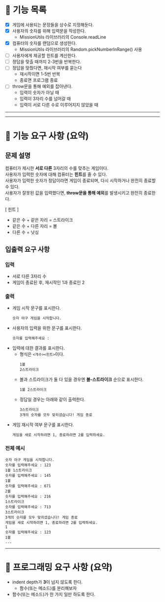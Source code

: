# 📜 **기능 목록**
- [x] 게임에 사용되는 문장들을 상수로 지정해둔다.
- [x] 사용자의 숫자를 위해 입력문을 작성한다.
     - MissionUtils 라이브러리의 Console.readLine
- [x] 컴퓨터의 숫자를 랜덤으로 생성한다.
     - MissionUtils 라이브러리의 Random.pickNumberInRange() 사용
- [ ] 사용자에게 제공할 힌트를 계산한다.
- [ ] 정답을 맞출 때까지 2-3번을 반복한다.
- [ ] 정답을 맞췄다면, 재시작 여부를 묻는다
     - 재시작이면 1-5번 반복
     - 종료면 프로그램 종료
- [ ] throw문을 통해 예외를 잡아낸다.   
     - 입력이 숫자가 아닐 때   
     - 입력이 3자리 수를 넘어갈 때   
     - 입력이 서로 다른 수로 이루어지지 않았을 때   
  
---
---
# 🚀 **기능 요구 사항 (요약)**

## **문제 설명**
컴퓨터가 제시한 **서로 다른** 3자리의 수를 맞추는 게임이다.    
사용자가 입력한 숫자에 대해 컴퓨터는 **힌트**를 줄 수 있다.   
사용자가 입력한 숫자가 정답이라면 게임이 종료되며, 다시 시작하거나 완전히 종료할 수 있다.   
사용자가 잘못된 값을 입력했다면, **throw문을 통해 예외**를 발생시키고 완전히 종료한다.

[ 힌트 ]
- 같은 수 + 같은 자리 = 스트라이크
- 같은 수 + 다른 자리 = 볼
- 다른 수 = 낫싱

## **입출력 요구 사항**
### 입력   
- 서로 다른 3자리 수
- 게임이 종료된 후, 재시작인 1과 종료인 2

### 출력
- 게임 시작 문구를 표시한다.
  ```
  숫자 야구 게임을 시작합니다.
  ```
- 사용자의 입력을 위한 문구를 표시한다.
  ```
  숫자를 입력해주세요 : 
  ```
- 입력에 대한 결과를 표시한다.
  - 형식은 `<개수><힌트>`이다.    
    ```
    1볼
    2스트라이크
    ```
  - 볼과 스트라이크가 둘 다 있을 경우엔 **볼-스트라이크** 순으로 표시한다.
    ```
    1볼 2스트라이크
    ```
  - 정답일 경우는 아래와 같이 출력한다.
    ```
    3스트라이크
    3개의 숫자를 모두 맞히셨습니다! 게임 종료
    ```
- 게임 재시작 여부 문구를 표시한다.
  ```
  게임을 새로 시작하려면 1, 종료하려면 2를 입력하세요.
  ```

### 전체 예시
```
숫자 야구 게임을 시작합니다.
숫자를 입력해주세요 : 123
1볼 1스트라이크
숫자를 입력해주세요 : 145
1볼
숫자를 입력해주세요 : 671
2볼
숫자를 입력해주세요 : 216
1스트라이크
숫자를 입력해주세요 : 713
3스트라이크
3개의 숫자를 모두 맞히셨습니다! 게임 종료
게임을 새로 시작하려면 1, 종료하려면 2를 입력하세요.
1
숫자를 입력해주세요 : 123
1볼
...
```
---
# **🎯 프로그래밍 요구 사항 (요약)**

- indent depth가 **3**이 넘지 않도록 한다. 
  - 함수(또는 메소드)를 분리해보자
- 함수(또는 메소드)가 한 가지 일만 하도록 한다.
